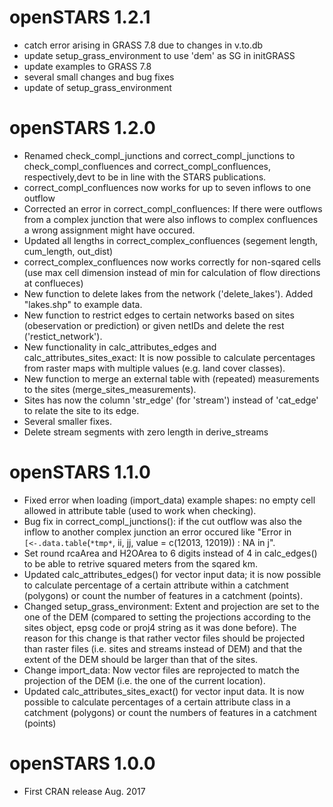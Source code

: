 # openSTARS 1.2.1

* catch error arising in GRASS 7.8 due to changes in v.to.db
* update setup_grass_environment to use 'dem' as SG in initGRASS
* update examples to GRASS 7.8
* several small changes and bug fixes
* update of setup_grass_environment

# openSTARS 1.2.0

* Renamed check_compl_junctions and correct_compl_junctions to 
  check_compl_confluences and correct_compl_confluences, respectively,devt
  to be in line with the STARS publications.
* correct_compl_confluences now works for up to seven inflows to one outflow
* Corrected an error in correct_compl_confluences: If there were outflows from a 
  complex junction that were also inflows to complex confluences a wrong assignment
  might have occured.
* Updated all lengths in correct_complex_confluences 
  (segement length, cum_length, out_dist)
* correct_complex_confluences now works correctly for non-sqared cells (use max
  cell dimension instead of min for calculation of flow directions at conflueces)
* New function to delete lakes from the network ('delete_lakes'). Added "lakes.shp"
  to example data.
* New function to restrict edges to certain networks based on sites (obeservation
  or prediction) or given netIDs and delete the rest ('restict_network').
* New functionality in calc_attributes_edges and calc_attributes_sites_exact: 
  It is now possible to calculate percentages from raster maps with multiple values
  (e.g. land cover classes). 
* New function to merge an external table with (repeated) measurements to the sites
  (merge_sites_measurements).
* Sites has now the column 'str_edge' (for 'stream') instead of 'cat_edge' 
  to relate the site to its edge.
* Several smaller fixes.
* Delete stream segments with zero length in derive_streams


# openSTARS 1.1.0

* Fixed error when loading (import_data) example shapes: no empty cell allowed
  in attribute table (used to work when checking).
* Bug fix in correct_compl_junctions(): if the cut outflow was also the inflow
  to another complex junction an error occured like
  "Error in `[<-.data.table`(`*tmp*`, ii, jj, value = c(12013, 12019)) :  NA in j".
* Set round rcaArea and H2OArea to 6 digits instead of 4 in calc_edges() to be 
  able to retrive squared meters from the sqared km.
* Updated calc_attributes_edges() for vector input data; it is now possible to 
  calculate percentage of a certain attribute within a catchment (polygons) or 
  count the number of features in a catchment (points).
* Changed setup_grass_environment: Extent and projection are set to the one of the
  DEM (compared to setting the projections according to the sites object, epsg 
  code or proj4 string as it was done before). The reason for this change is 
  that rather vector files should be projected than raster files (i.e. sites and 
  streams instead of DEM) and that the extent of the DEM should be larger than 
  that of the sites.
* Change import_data: Now vector files are reprojected to match the projection 
  of the DEM (i.e. the one of the current location).
* Updated calc_attributes_sites_exact() for vector input data. It is now possible
  to calculate percentages of a certain attribute class in a catchment (polygons)
  or count the numbers of features in a catchment (points)

# openSTARS 1.0.0

* First CRAN release Aug. 2017



